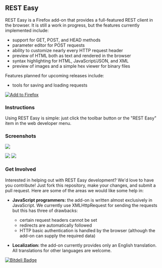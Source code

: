 ## REST Easy

REST Easy is a Firefox add-on that provides a full-featured REST client in the browser.
It is still a work in progress, but the features currently implemented include:

 - support for GET, POST, and HEAD methods
 - parameter editor for POST requests
 - ability to customize nearly every HTTP request header
 - preview of HTML both as text and rendered in the browser
 - syntax highlighting for HTML, JavaScript/JSON, and XML
 - preview of images and a simple hex viewer for binary files

Features planned for upcoming releases include:

 - tools for saving and loading requests

[![Add to Firefox](http://i.stack.imgur.com/JE1T5.png)](https://addons.mozilla.org/en-US/firefox/addon/rest-easy/)

### Instructions

Using REST Easy is simple: just click the toolbar button or the "REST Easy" item in the web developer menu.

### Screenshots

[![](http://i.stack.imgur.com/yADPd.png)](http://i.stack.imgur.com/Ad3Uf.png)

[![](http://i.stack.imgur.com/W8EU5.png)](http://i.stack.imgur.com/iZUX3.png)
[![](http://i.stack.imgur.com/ZVsox.png)](http://i.stack.imgur.com/o127F.png)


### Get Involved

Interested in helping out with REST Easy development?
We'd love to have you contribute!
Just fork this repository, make your changes, and submit a pull request.
Here are some of the areas we would like some help in:

 - **JavaScript programmers:** the add-on is written almost exclusively in JavaScript.
   We currently use XMLHttpRequest for sending the requests but this has three of drawbacks:

    - certain request headers cannot be set
    - redirects are automatically followed
    - HTTP basic authentication is handled by the browser (although the add-on can supply the required data)

 - **Localization:** the add-on currently provides only an English translation.
   All translations for other languages are welcome.

[![Bitdeli Badge](https://d2weczhvl823v0.cloudfront.net/nathan-osman/rest-easy/trend.png)](https://bitdeli.com/free "Bitdeli Badge")
